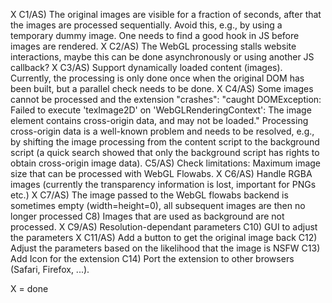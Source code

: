 X C1/AS) The original images are visible for a fraction of seconds, after that the images are processed sequentially. Avoid this, e.g., by using a temporary dummy image. One needs to find a good hook in JS before images are rendered.
X C2/AS) The WebGL processing stalls website interactions, maybe this can be done asynchronously or using another JS callback?
X C3/AS) Support dynamically loaded content (images). Currently, the processing is only done once when the original DOM has been built, but a parallel check needs to be done.
X C4/AS) Some images cannot be processed and the extension "crashes": "caught DOMException: Failed to execute 'texImage2D' on 'WebGLRenderingContext': The image element contains cross-origin data, and may not be loaded." Processing cross-origin data is a well-known problem and needs to be resolved, e.g., by shifting the image processing from the content script to the background script (a quick search showed that only the background script has rights to obtain cross-origin image data).
C5/AS) Check limitations: Maximum image size that can be processed with WebGL Flowabs.
X C6/AS) Handle RGBA images (currently the transparency information is lost, important for PNGs etc.)
X C7/AS) The image passed to the WebGL flowabs backend is sometimes empty (width=height=0), all subsequent images are then no longer processed
C8) Images that are used as background are not processed.
X C9/AS) Resolution-dependant parameters
C10) GUI to adjust the parameters
X C11/AS) Add a button to get the original image back
C12) Adjust the parameters based on the likelihood that the image is NSFW
C13) Add Icon for the extension
C14) Port the extension to other browsers (Safari, Firefox, ...).

X = done
